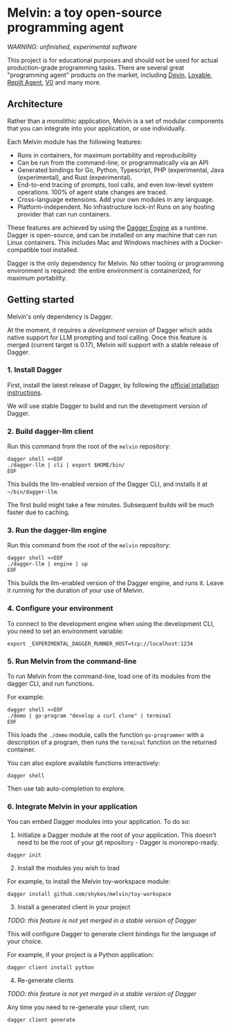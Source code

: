 # Melvin: a toy open-source programming agent

*WARNING: unfinished, experimental software*

This project is for educational purposes and should not be used for actual production-grade programming tasks.
There are several great "programming agent" products on the market, including [Devin](https://devin.ai), [Lovable](https://lovable.dev), [Replit Agent](https://replit.com), [V0](https://v0.dev) and many more.

## Architecture

Rather than a monolithic application, Melvin is a set of modular components that you can integrate into your application,
or use individually.

Each Melvin module has the following features:

- Runs in containers, for maximum portability and reproducibility
- Can be run from the command-line, or programmatically via an API
- Generated bindings for Go, Python, Typescript, PHP (experimental, Java (experimental), and Rust (experimental).
- End-to-end tracing of prompts, tool calls, and even low-level system operations. 100% of agent state changes are traced.
- Cross-language extensions. Add your own modules in any language.
- Platform-independent. No infrastructure lock-in! Runs on any hosting provider that can run containers.

These features are achieved by using the [Dagger Engine](https://dagger.io) as a runtime.
Dagger is open-source, and can be installed on any machine that can run Linux containers.
This includes Mac and Windows machines with a Docker-compatible tool installed.

Dagger is the only dependency for Melvin. No other tooling or programming environment is required:
the entire environment is containerized, for maximum portability.

## Getting started

Melvin's only dependency is Dagger.

At the moment, it requires a *development version* of Dagger which adds native support for LLM prompting and tool calling.
Once this feature is merged (current target is 0.17), Melvin will support with a stable release of Dagger.

### 1. Install Dagger

First, install the latest release of Dagger,
by following the [official intallation instructions](https://docs.dagger.io/install).

We will use stable Dagger to build and run the development version of Dagger.

### 2. Build dagger-llm client

Run this command from the root of the `melvin` repository:

```console
dagger shell <<EOF
./dagger-llm | cli | export $HOME/bin/
EOF
```

This builds the llm-enabled version of the Dagger CLI, and installs it at `~/bin/dagger-llm`.

The first build might take a few minutes. Subsequent builds will be much faster due to caching.


### 3. Run the dagger-llm engine

Run this command from the root of the `melvin` repository:

```console
dagger shell <<EOF
./dagger-llm | engine | up
EOF
```

This builds the llm-enabled version of the Dagger engine, and runs it.
Leave it running for the duration of your use of Melvin.


### 4. Configure your environment

To connect to the development engine when using the development CLI, you need to set an environment variable:

```console
export _EXPERIMENTAL_DAGGER_RUNNER_HOST=tcp://localhost:1234
```


### 5. Run Melvin from the command-line

To run Melvin from the command-line, load one of its modules from the dagger CLI,
and run functions.

For example:

```console
dagger shell <<EOF
./demo | go-program "develop a curl clone" | terminal
EOF
```

This loads the `./demo` module, calls the function `go-programmer` with a description of a
program, then runs the `terminal` function on the returned container.


You can also explore available functions interactively:

```console
dagger shell
```

Then use tab auto-completion to explore.


### 6. Integrate Melvin in your application

You can embed Dagger modules into your application. To do so:

1. Initialize a Dagger module at the root of your application.
This doesn't need to be the root of your git repository - Dagger is monorepo-ready.

```console
dagger init
```

2. Install the modules you wish to load

For example, to install the Melvin toy-workspace module:

```console
dagger install github.com/shykes/melvin/toy-workspace
```

3. Install a generated client in your project

*TODO: this feature is not yet merged in a stable version of Dagger*

This will configure Dagger to generate client bindings for the language of your choice.

For example, if your project is a Python application:

```console
dagger client install python
```

4. Re-generate clients

*TODO: this feature is not yet merged in a stable version of Dagger*

Any time you need to re-generate your client, run:

```console
dagger client generate
```
